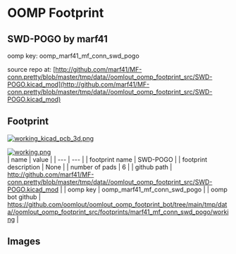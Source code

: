 # OOMP Footprint  
## SWD-POGO  by marf41  
  
oomp key: oomp_marf41_mf_conn_swd_pogo  
  
source repo at: [http://github.com/marf41/MF-conn.pretty/blob/master/tmp/data//oomlout_oomp_footprint_src/SWD-POGO.kicad_mod](http://github.com/marf41/MF-conn.pretty/blob/master/tmp/data//oomlout_oomp_footprint_src/SWD-POGO.kicad_mod)  
## Footprint  
  
[![working_kicad_pcb_3d.png](working_kicad_pcb_3d_600.png)](working_kicad_pcb_3d.png)  
  
[![working.png](working_600.png)](working.png)  
| name | value | 
| --- | --- | 
| footprint name | SWD-POGO | 
| footprint description | None | 
| number of pads | 6 | 
| github path | http://github.com/marf41/MF-conn.pretty/blob/master/tmp/data//oomlout_oomp_footprint_src/SWD-POGO.kicad_mod | 
| oomp key | oomp_marf41_mf_conn_swd_pogo | 
| oomp bot github | https://github.com/oomlout/oomlout_oomp_footprint_bot/tree/main/tmp/data//oomlout_oomp_footprint_src/footprints/marf41_mf_conn_swd_pogo/working | 
## Images  
